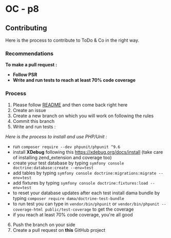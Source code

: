 # OC - p8

## Contributing

Here is the process to contribute to ToDo & Co in the right way. 

### Recommendations

__To make a pull request :__

* __Follow PSR__
* __Write and run tests to reach at least 70% code coverage__

### Process

1. Please follow [README](../readme.md) and then come back right here
2. Create an issue
3. Create a new branch on which you will work on following the rules
4. Commit this branch
5. Write and run tests :

_Here is the process to install and use PHP/Unit :_
* run `composer require --dev phpunit/phpunit ^9.6`
* install __XDebug__ following this https://xdebug.org/docs/install (take care of installing zend_extension and coverage too)
* create your test database by typing `symfony console doctrine:database:create --env=test`
* add tables by typing `symfony console doctrine:migrations:migrate --env=test`
* add fixtures by typing `symfony console doctrine:fixtures:load --env=test`
* to reset your database updates after each test install dama bundle by typing `composer require dama/doctrine-test-bundle`
* to run test you can type in `vendor/bin/phpunit` or `vendor/bin/phpunit --coverage-html public/test-coverage` to get the coverage
* if you reach at least 70% code coverage, you're all good

6. Push the branch on your side
7. Create a pull request on __this__ GitHub project
